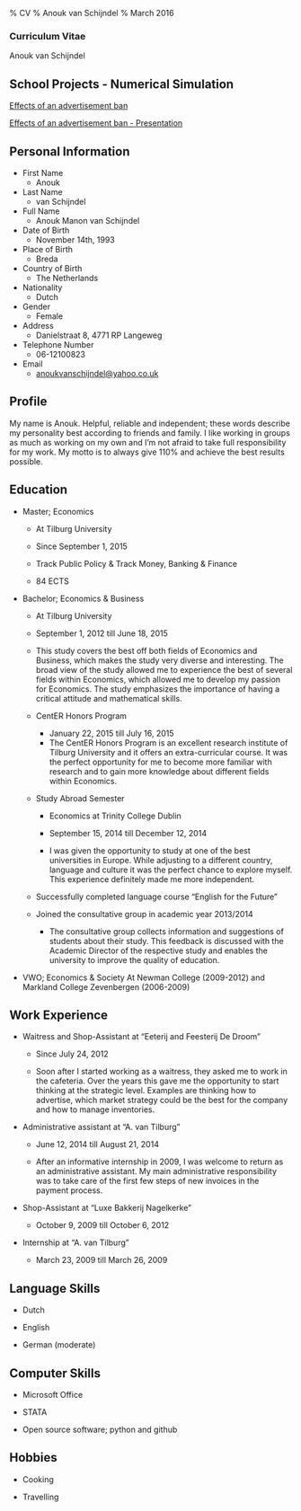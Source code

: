 % CV 
% Anouk van Schijndel
% March 2016



### Curriculum Vitae


Anouk van Schijndel



## School Projects - Numerical Simulation

<a href="http://anoukvanschijndel.github.io/2nd-Assignment/">Effects of an advertisement ban</a>

<a href="http://anoukvanschijndel.github.io/Second-Assignment-Presentation/">Effects of an advertisement ban - Presentation</a>

## Personal Information

* First Name
	- Anouk
* Last Name		
	- van Schijndel
* Full Name 		
	- Anouk Manon van Schijndel
* Date of Birth		
	- November 14th, 1993
* Place of Birth		
	- Breda
* Country of Birth	
	- The Netherlands
* Nationality		
	- Dutch
* Gender			
	- Female
* Address			
	- Danielstraat 8, 4771 RP Langeweg
* Telephone Number	
	- 06-12100823
* Email			
	- anoukvanschijndel@yahoo.co.uk



## Profile



My name is Anouk. Helpful, reliable and independent; these words describe my personality best
according to friends and family. I like working in groups as much as working on my own and I’m not
afraid to take full responsibility for my work. My motto is to always give 110% and achieve the best
results possible.



## Education


* Master; Economics
	
	- At Tilburg University
	
	- Since September 1, 2015
	
	- Track Public Policy
 & Track Money, Banking & Finance
	- 84 ECTS	

* Bachelor; Economics & Business
	
	- At Tilburg University
	
	- September 1, 2012
 till June 18, 2015
	- This study covers the best off both fields of Economics and Business, which makes the study very diverse and interesting. The broad view of the study allowed me to experience the best of several fields within Economics, which allowed me to develop my passion for Economics. The study emphasizes the importance of having a critical attitude and mathematical skills.
	
	* CentER Honors Program
		
		- January 22, 2015
 till July 16, 2015		
		- The CentER Honors Program is an excellent research institute of Tilburg University and it offers an extra-curricular course. It was the perfect opportunity for me to become more familiar with research and to gain more knowledge about different fields within Economics.
	
	* Study Abroad Semester
		
		- Economics at Trinity College Dublin
		
		- September 15, 2014 till December 12, 2014
		
		- I was given the opportunity to study at one of the best universities in Europe. While adjusting to a different country, language and culture it was the perfect chance to explore myself. This experience definitely made me more independent.
	
	* Successfully completed language course “English for the Future”
	
	* Joined the consultative group in academic year 2013/2014
		
		- The consultative group collects information and suggestions of students about their study. This feedback is discussed with the Academic Director of the respective study and enables the university to improve the quality of education.

* VWO; Economics & Society
At Newman College (2009-2012) and Markland College Zevenbergen (2006-2009)



## Work Experience


* Waitress and Shop-Assistant at “Eeterij and Feesterij De Droom”
	
	- Since July 24, 2012
	
	- Soon after I started working as a waitress, they asked me to work in the cafeteria. Over the years this gave me the opportunity to start thinking at the strategic level. Examples are thinking how to advertise, which market strategy could be the best for the company and how to manage inventories.

* Administrative assistant at “A. van Tilburg”
	
	- June 12, 2014 till August 21, 2014
	
	- After an informative internship in 2009, I was welcome to return as an administrative assistant. My main administrative responsibility was to take care of the first few steps of new invoices in the payment process.

* Shop-Assistant at “Luxe Bakkerij Nagelkerke”
	
	- October 9, 2009 till October 6, 2012

* Internship at “A. van Tilburg”

	- March 23, 2009 till March 26, 2009



## Language Skills

* Dutch

* English

* German (moderate)



## Computer Skills

* Microsoft Office

* STATA

* Open source software; python and github



## Hobbies

* Cooking

* Travelling 